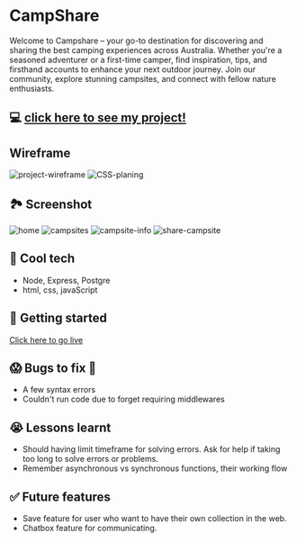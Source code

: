 # CampShare

Welcome to Campshare – your go-to destination for discovering and sharing the best camping experiences across Australia. Whether you're a seasoned adventurer or a first-time camper, find inspiration, tips, and firsthand accounts to enhance your next outdoor journey. Join our community, explore stunning campsites, and connect with fellow nature enthusiasts. 

## 💻 [click here to see my project!](https://github.com/JazTruong/campshare)

## Wireframe
![project-wireframe](/images/wireframe.png)
![CSS-planing](/images/CSS-planning.png)

## 🏞️ Screenshot
![home](/images/home-page.png)
![campsites](/images/campsites-page.png)
![campsite-info](/images/info-page.png)
![share-campsite](/images/share-campsite-page.png)

## 🚀 Cool tech

 - Node, Express, Postgre
 - html, css, javaScript

## 🏁 Getting started
[Click here to go live](https://campshare.onrender.com)

## 😱 Bugs to fix 💩
- A few syntax errors
- Couldn't run code due to forget requiring middlewares

## 😭 Lessons learnt
- Should having limit timeframe for solving errors. Ask for help if taking too long to solve errors or problems.
- Remember asynchronous vs synchronous functions, their working flow

## ✅ Future features
- Save feature for user who want to have their own collection in the web.
- Chatbox feature for communicating.  